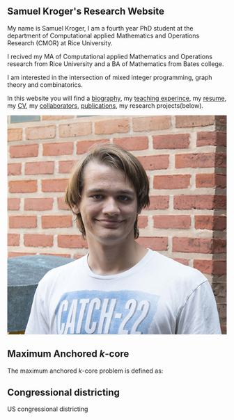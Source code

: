 ## Samuel Kroger's Research Website

My name is Samuel Kroger, I am a fourth year PhD student at the department of Computational applied Mathematics and Operations Research (CMOR) at Rice University.

I recived my MA of Computational applied Mathematics and Operations research from Rice University and a BA of Mathematics from Bates college.

I am interested in the intersection of mixed integer programming, graph theory and combinatorics.

In this website you will find a [biography](pages/bio.md), my [teaching experince](pages/teaching.md), my [resume](pdfs/Samuel_Kroger_Resume.pdf), my [CV](pdfs/Samuel_Kroger_cv.pdf), my [collaborators](collaborators), [publications](pages/publications), my research projects(below).

![An image of me, Samuel Kroger](images/samuel_kroger.jpg)

## Maximum Anchored $k$-core

The maximum anchored $k$-core problem is defined as:

## Congressional districting

US congressional districting